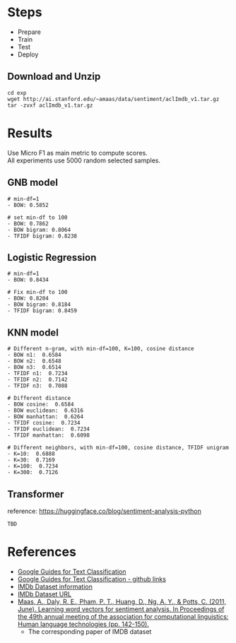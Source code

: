 # Steps
- Prepare
- Train
- Test
- Deploy

## Download and Unzip
```
cd exp
wget http://ai.stanford.edu/~amaas/data/sentiment/aclImdb_v1.tar.gz
tar -zvxf aclImdb_v1.tar.gz
```

# Results
Use Micro F1 as main metric to compute scores. <br>
All experiments use 5000 random selected samples.

## GNB model
```
# min-df=1 
- BOW: 0.5852

# set min-df to 100
- BOW: 0.7862
- BOW bigram: 0.8064
- TFIDF bigram: 0.8238
```

## Logistic Regression
```
# min-df=1 
- BOW: 0.8434

# Fix min-df to 100
- BOW: 0.8204
- BOW bigram: 0.8184
- TFIDF bigram: 0.8459
```

## KNN model
```
# Different n-gram, with min-df=100, K=100, cosine distance
- BOW n1:  0.6584
- BOW n2:  0.6548
- BOW n3:  0.6514
- TFIDF n1:  0.7234
- TFIDF n2:  0.7142
- TFIDF n3:  0.7088

# Different distance
- BOW cosine:  0.6584
- BOW euclidean:  0.6316
- BOW manhattan:  0.6264
- TFIDF cosine:  0.7234
- TFIDF euclidean:  0.7234
- TFIDF manhattan:  0.6098

# Different neighbors, with min-df=100, cosine distance, TFIDF unigram
- K=10:  0.6888
- K=30:  0.7169
- K=100:  0.7234
- K=300:  0.7126
```


## Transformer
reference: https://huggingface.co/blog/sentiment-analysis-python

```
TBD
```

# References
- [Google Guides for Text Classification](https://developers.google.com/machine-learning/guides/text-classification)
- [Google Guides for Text Classification - github links](https://github.com/google/eng-edu/tree/main/ml/guides/text_classification)
- [IMDb Dataset information](http://ai.stanford.edu/~amaas/data/sentiment/) 
- [IMDb Dataset URL](http://ai.stanford.edu/~amaas/data/sentiment/aclImdb_v1.tar.gz)
- [Maas, A., Daly, R. E., Pham, P. T., Huang, D., Ng, A. Y., & Potts, C. (2011, June). Learning word vectors for sentiment analysis. In Proceedings of the 49th annual meeting of the association for computational linguistics: Human language technologies (pp. 142-150).](https://ai.stanford.edu/~amaas/papers/wvSent_acl2011.pdf)
  - The corresponding paper of IMDB dataset


